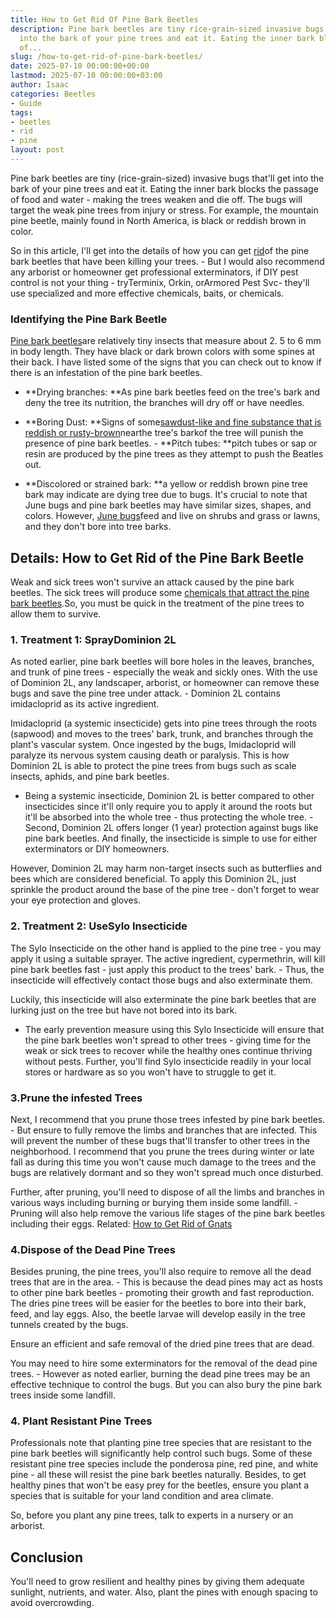 ```yaml
---
title: How to Get Rid Of Pine Bark Beetles
description: Pine bark beetles are tiny rice-grain-sized invasive bugs that'll get
  into the bark of your pine trees and eat it. Eating the inner bark blocks the passage
  of...
slug: /how-to-get-rid-of-pine-bark-beetles/
date: 2025-07-10 00:00:00+00:00
lastmod: 2025-07-10 00:00:00+03:00
author: Isaac
categories: Beetles
- Guide
tags:
- beetles
- rid
- pine
layout: post
---
```

Pine bark beetles are tiny (rice-grain-sized) invasive bugs that'll get into the bark of your pine trees and eat it. Eating the inner bark blocks the passage of food and water - making the trees weaken and die off. The bugs will target the weak pine trees from injury or stress. For example, the mountain pine beetle, mainly found in North America, is black or reddish brown in color.

So in this article, I'll get into the details of how you can get [rid](https://pestpolicy.com/get-rid-sweat-bees/)of the pine bark beetles that have been killing your trees. - But I would also recommend any arborist or homeowner get professional exterminators, if DIY pest control is not your thing - tryTerminix, Orkin, orArmored Pest Svc- they'll use specialized and more effective chemicals, baits, or chemicals.

###  **Identifying the Pine Bark Beetle**

[Pine bark beetles](https://ipm.ucanr.edu/legacy_assets/pdf/pestnotes/pnbarkbeetles.pdf)are relatively tiny insects that measure about 2. 5 to 6 mm in body length. They have black or dark brown colors with some spines at their back. I have listed some of the signs that you can check out to know if there is an infestation of the pine bark beetles.

- **Drying branches: **As pine bark beetles feed on the tree's bark and deny the tree its nutrition, the branches will dry off or have needles.

- **Boring Dust: **Signs of some[sawdust-like and fine substance that is reddish or rusty-brown](https://www.fs.usda.gov/detail/r3/forest-grasslandhealth/insects-diseases/?cid=stelprdb5228465)nearthe tree's barkof the tree will punish the presence of pine bark beetles. - **Pitch tubes: **pitch tubes or sap or resin are produced by the pine trees as they attempt to push the Beatles out.

- **Discolored or strained bark: **a yellow or reddish brown pine tree bark may indicate are dying tree due to bugs. It's crucial to note that June bugs and pine bark beetles may have similar sizes, shapes, and colors. However, [June bugs](https://pestpolicy.com/how-to-identify-and-get-rid-of-june-bugs/)feed and live on shrubs and grass or lawns, and they don't bore into tree barks.

##  Details: How to Get Rid of the Pine Bark Beetle

Weak and sick trees won't survive an attack caused by the pine bark beetles. The sick trees will produce some [chemicals that attract the pine bark beetles](https://henderson.ces.ncsu.edu/2020/05/pest-alert-pine-bark-beetles/).So, you must be quick in the treatment of the pine trees to allow them to survive.

###  1. Treatment 1: Spray**Dominion 2L**

As noted earlier, pine bark beetles will bore holes in the leaves, branches, and trunk of pine trees - especially the weak and sickly ones. With the use of Dominion 2L, any landscaper, arborist, or homeowner can remove these bugs and save the pine tree under attack. - Dominion 2L contains imidacloprid as its active ingredient.

Imidacloprid (a systemic insecticide) gets into pine trees through the roots (sapwood) and moves to the trees' bark, trunk, and branches through the plant's vascular system. Once ingested by the bugs, Imidacloprid will paralyze its nervous system causing death or paralysis. This is how Dominion 2L is able to protect the pine trees from bugs such as scale insects, aphids, and pine bark beetles.

- Being a systemic insecticide, Dominion 2L is better compared to other insecticides since it'll only require you to apply it around the roots but it'll be absorbed into the whole tree - thus protecting the whole tree. - Second, Dominion 2L offers longer (1 year) protection against bugs like pine bark beetles. And finally, the insecticide is simple to use for either exterminators or DIY homeowners.

However, Dominion 2L may harm non-target insects such as butterflies and bees which are considered beneficial. To apply this Dominion 2L, just sprinkle the product around the base of the pine tree - don't forget to wear your eye protection and gloves.

###  2. Treatment 2: Use**Sylo Insecticide**

The Sylo Insecticide on the other hand is applied to the pine tree - you may apply it using a suitable sprayer. The active ingredient, cypermethrin, will kill pine bark beetles fast - just apply this product to the trees' bark. - Thus, the insecticide will effectively contact those bugs and also exterminate them.

Luckily, this insecticide will also exterminate the pine bark beetles that are lurking just on the tree but have not bored into its bark.

- The early prevention measure using this Sylo Insecticide will ensure that the pine bark beetles won't spread to other trees - giving time for the weak or sick trees to recover while the healthy ones continue thriving without pests. Further, you'll find Sylo insecticide readily in your local stores or hardware as so you won't have to struggle to get it.

###  3.**Prune the infested Trees**

Next, I recommend that you prune those trees infested by pine bark beetles. - But ensure to fully remove the limbs and branches that are infected. This will prevent the number of these bugs that'll transfer to other trees in the neighborhood. I recommend that you prune the trees during winter or late fall as during this time you won't cause much damage to the trees and the bugs are relatively dormant and so they won't spread much once disturbed.

Further, after pruning, you'll need to dispose of all the limbs and branches in various ways including burning or burying them inside some landfill. - Pruning will also help remove the various life stages of the pine bark beetles including their eggs. Related: [How to Get Rid of Gnats](https://pestpolicy.com/how-to-get-rid-of-gnats/)

###  4.**Dispose of the Dead Pine Trees**

Besides pruning, the pine trees, you'll also require to remove all the dead trees that are in the area. - This is because the dead pines may act as hosts to other pine bark beetles - promoting their growth and fast reproduction. The dries pine trees will be easier for the beetles to bore into their bark, feed, and lay eggs. Also, the beetle larvae will develop easily in the tree tunnels created by the bugs.

Ensure an efficient and safe removal of the dried pine trees that are dead.

You may need to hire some exterminators for the removal of the dead pine trees. - However as noted earlier, burning the dead pine trees may be an effective technique to control the bugs. But you can also bury the pine bark trees inside some landfill.

###  4. Plant Resistant Pine Trees

Professionals note that planting pine tree species that are resistant to the pine bark beetles will significantly help control such bugs. Some of these resistant pine tree species include the ponderosa pine, red pine, and white pine - all these will resist the pine bark beetles naturally. Besides, to get healthy pines that won't be easy prey for the beetles, ensure you plant a species that is suitable for your land condition and area climate.

So, before you plant any pine trees, talk to experts in a nursery or an arborist.

##  Conclusion

You'll need to grow resilient and healthy pines by giving them adequate sunlight, nutrients, and water. Also, plant the pines with enough spacing to avoid overcrowding.